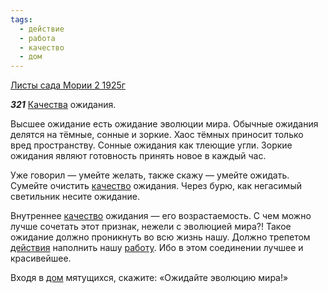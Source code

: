 ```yaml
---
tags:
  - действие
  - работа
  - качество
  - дом
---
```


[Листы сада Мории 2 1925г](/agni/1925)

___321___
[Качества](/tag/#[качество](/tag/#качество)) ожидания.   

Высшее ожидание есть ожидание эволюции мира. Обычные ожидания делятся на тёмные, сонные и зоркие. Хаос тёмных приносит только вред пространству. Сонные ожидания как тлеющие угли. Зоркие ожидания являют готовность принять новое в каждый час.   

Уже говорил — умейте желать, также скажу — умейте ожидать. Сумейте очистить [качество](/tag/#качество) ожидания. Через бурю, как негасимый светильник несите ожидание.   

Внутреннее [качество](/tag/#качество) ожидания — его возрастаемость. С чем можно лучше сочетать этот признак, нежели с эволюцией мира?! Такое ожидание должно проникнуть во всю жизнь нашу. Должно трепетом [действия](/tag/#действие) наполнить нашу [работу](/tag/#работа). Ибо в этом соединении лучшее и красивейшее.   

Входя в [дом](/tag/#дом) мятущихся, скажите: «Ожидайте эволюцию мира!»   

